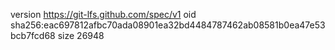 version https://git-lfs.github.com/spec/v1
oid sha256:eac697812afbc70ada08901ea32bd4484787462ab08581b0ea47e53bcb7fcd68
size 26948
